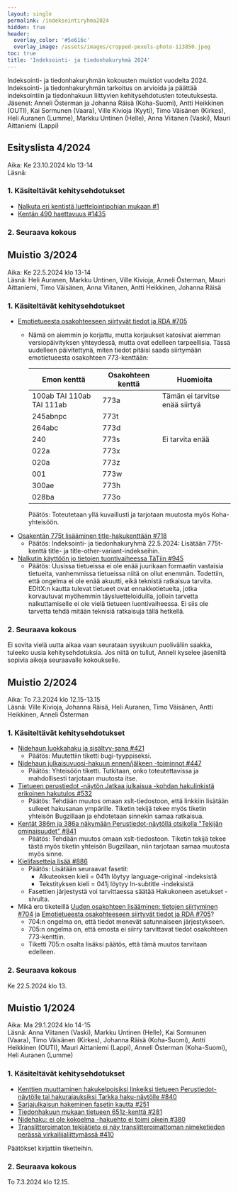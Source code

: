```yaml
---
layout: single
permalink: /indeksointiryhma2024
hidden: true
header:
  overlay_color: '#5e616c'
  overlay_image: /assets/images/cropped-pexels-photo-113850.jpeg
toc: true
title: 'Indeksointi- ja tiedonhakuryhmä 2024'
---
```


Indeksointi- ja tiedonhakuryhmän kokousten muistiot vuodelta 2024. Indeksointi- ja tiedonhakuryhmän tarkoitus on arvioida ja päättää indeksointiin ja tiedonhakuun liittyvien kehitysehdotusten toteutuksesta. Jäsenet: Anneli Österman ja Johanna Räisä (Koha-Suomi), Antti Heikkinen (OUTI), Kai Sormunen (Vaara), Ville Kivioja (Kyyti), Timo Väisänen (Kirkes), Heli Auranen (Lumme), Markku Untinen (Helle), Anna Viitanen (Vaski), Mauri Aittaniemi (Lappi)

## Esityslista 4/2024

Aika: Ke 23.10.2024 klo 13-14<br />
Läsnä:

### 1. Käsiteltävät kehitysehdotukset

* [Nalkuta eri kentistä luettelointipohjan mukaan #1](https://github.com/KohaSuomi/koha-plugin-nalkutin/issues/1)
* [Kentän 490 haettavuus #1435](https://github.com/KohaSuomi/Koha/issues/1435)

### 2. Seuraava kokous



## Muistio 3/2024

Aika: Ke 22.5.2024 klo 13-14<br />
Läsnä: Heli Auranen, Markku Untinen, Ville Kivioja, Anneli Österman, Mauri Aittaniemi, Timo Väisänen, Anna Viitanen, Antti Heikkinen, Johanna Räisä

### 1. Käsiteltävät kehitysehdotukset

* [Emotietueesta osakohteeseen siirtyvät tiedot ja RDA #705](https://github.com/KohaSuomi/Koha/issues/705)
  * Nämä on aiemmin jo korjattu, mutta korjaukset katosivat aiemman versiopäivityksen yhteydessä, mutta ovat edelleen tarpeellisia. Tässä uudelleen päivitettynä, miten tiedot pitäisi saada siirtymään emotietueesta osakohteen 773-kenttään:

    Emon kenttä | Osakohteen kenttä | Huomioita
    --- | --- | ---
    100ab TAI 110ab TAI 111ab | 773a | Tämän ei tarvitse enää siirtyä
    245abnpc | 773t |
    264abc | 773d |
    240 | 773s | Ei tarvita enää
    022a | 773x |
    020a | 773z |
    001 | 773w |
    300ae | 773h |
    028ba | 773o |

    Päätös: Toteutetaan yllä kuvaillusti ja tarjotaan muutosta myös Koha-yhteisöön. 
* [Osakentän 775t lisääminen title-hakukenttään #718](https://github.com/KohaSuomi/Koha/issues/718)
  * Päätös: Indeksointi- ja tiedonhakuryhmä 22.5.2024: Lisätään 775t-kenttä title- ja title-other-variant-indekseihin.
* [Nalkutin käyttöön jo tietojen tuontivaiheessa TäTiin #945](https://github.com/KohaSuomi/Koha/issues/945)
  * Päätös: Uusissa tietueissa ei ole enää juurikaan formaatin vastaisia tietueita, vanhemmissa tietueissa niitä on ollut enemmän. Todettiin, että ongelma ei ole enää akuutti, eikä teknistä ratkaisua tarvita. EDItX:n kautta tulevat tietueet ovat ennakkotietueita, jotka korvautuvat myöhemmin täysluetteloiduilla, jolloin tarvetta nalkuttamiselle ei ole vielä tietueen luontivaiheessa. Ei siis ole tarvetta tehdä mitään teknisiä ratkaisuja tällä hetkellä.

### 2. Seuraava kokous

Ei sovita vielä uutta aikaa vaan seurataan syyskuun puoliväliin saakka, tuleeko uusia kehitysehdotuksia. Jos niitä on tullut, Anneli kyselee jäseniltä sopivia aikoja seuraavalle kokoukselle.

## Muistio 2/2024

Aika: To 7.3.2024 klo 12.15-13.15<br />
Läsnä: Ville Kivioja, Johanna Räisä, Heli Auranen, Timo Väisänen, Antti Heikkinen, Anneli Österman

### 1. Käsiteltävät kehitysehdotukset

* [Nidehaun luokkahaku ja sisältyy-sana #421](https://github.com/KohaSuomi/Koha/issues/421)
  * Päätös: Muutettiin tiketti bugi-tyyppiseksi.
* [Nidehaun julkaisuvuosi-hakuun ennen/jälkeen -toiminnot #447](https://github.com/KohaSuomi/Koha/issues/447)
  * Päätös: Yhteisöön tiketti. Tutkitaan, onko toteutettavissa ja mahdollisesti tarjotaan muutosta itse.
* [Tietueen perustiedot -näytön Jatkaa julkaisua -kohdan hakulinkistä erikoinen hakutulos #532](https://github.com/KohaSuomi/Koha/issues/532)
  * Päätös:  Tehdään muutos omaan xslt-tiedostoon, että linkkiin lisätään sulkeet hakusanan ympärille. Tiketin tekijä tekee myös tiketin yhteisön Bugzillaan ja ehdotetaan sinnekin samaa ratkaisua.
* [Kentät 386m ja 386a näkymään Perustiedot-näytöllä otsikolla "Tekijän ominaisuudet" #841](https://github.com/KohaSuomi/Koha/issues/841)
  * Päätös: Tehdään muutos omaan xslt-tiedostoon. Tiketin tekijä tekee tästä myös tiketin yhteisön Bugzillaan, niin tarjotaan samaa muutosta myös sinne. 
* [Kielifasetteja lisää #886](https://github.com/KohaSuomi/Koha/issues/886)
  * Päätös: Lisätään seuraavat fasetit:
     * Alkuteoksen kieli = 041h löytyy language-original -indeksistä
     * Tekstityksen kieli = 041j löytyy ln-subtitle -indeksistä
  * Fasettien järjestystä voi tarvittaessa säätää Hakukoneen asetukset -sivulta. 
* Mikä ero tiketeillä [Uuden osakohteen lisääminen: tietojen siirtyminen #704](https://github.com/KohaSuomi/Koha/issues/704) ja [Emotietueesta osakohteeseen siirtyvät tiedot ja RDA #705](https://github.com/KohaSuomi/Koha/issues/705)?
  * 704:n ongelma on, että tiedot menevät satunnaiseen järjestykseen.
  * 705:n ongelma on, että emosta ei siirry tarvittavat tiedot osakohteen 773-kenttiin.
  * Tiketti 705:n osalta lisäksi päätös, että tämä muutos tarvitaan edelleen. 

### 2. Seuraava kokous

Ke 22.5.2024 klo 13.

## Muistio 1/2024

Aika: Ma 29.1.2024 klo 14-15<br />
Läsnä: Anna Viitanen (Vaski), Markku Untinen (Helle), Kai Sormunen (Vaara), Timo Väisänen (Kirkes), Johanna Räisä (Koha-Suomi), Antti Heikkinen (OUTI), Mauri Aittaniemi (Lappi), Anneli Österman (Koha-Suomi), Heli Auranen (Lumme)

### 1. Käsiteltävät kehitysehdotukset

* [Kenttien muuttaminen hakukelpoisiksi linkeiksi tietueen Perustiedot-näytölle tai hakurajauksiksi Tarkka haku-näytölle #840](https://github.com/KohaSuomi/Koha/issues/840)
* [Sarjajulkaisun hakeminen fasetin kautta #251](https://github.com/KohaSuomi/Koha/issues/251)
* [Tiedonhakuun mukaan tietueen 651z-kenttä #281](https://github.com/KohaSuomi/Koha/issues/281)
* [Nidehaku: ei ole kokoelma -hakuehto ei toimi oikein #380](https://github.com/KohaSuomi/Koha/issues/380)
* [Translitteroimaton tekijätieto ei näy translitteroimattoman nimeketiedon perässä virkailijaliittymässä #410](https://github.com/KohaSuomi/Koha/issues/410)

Päätökset kirjattiin tiketteihin.

### 2. Seuraava kokous

To 7.3.2024 klo 12.15.
